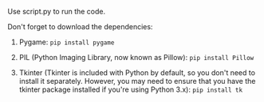 Use script.py to run the code.

Don't forget to download the dependencies:

1. Pygame:
```pip install pygame```

2. PIL (Python Imaging Library, now known as Pillow):
```pip install Pillow```

3. Tkinter (Tkinter is included with Python by default, so you don't need to install it separately. However, you may need to ensure that you have the tkinter package installed if you're using Python 3.x):
```pip install tk```
